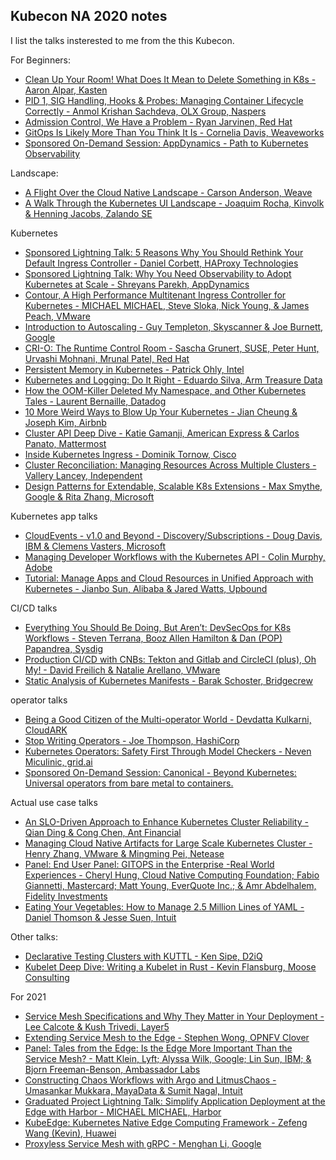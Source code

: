 ## Kubecon NA 2020 notes

I list the talks insterested to me from the this Kubecon.

For Beginners:
* [Clean Up Your Room! What Does It Mean to Delete Something in K8s - Aaron Alpar, Kasten](https://kccncna20.sched.com/event/ek9i/clean-up-your-room-what-does-it-mean-to-delete-something-in-k8s-aaron-alpar-kasten)
* [PID 1, SIG Handling, Hooks & Probes: Managing Container Lifecycle Correctly - Anmol Krishan Sachdeva, OLX Group, Naspers](https://kccncna20.sched.com/event/ekAC/pid-1-sig-handling-hooks-probes-managing-container-lifecycle-correctly-anmol-krishan-sachdeva-olx-group-naspers)
* [Admission Control, We Have a Problem - Ryan Jarvinen, Red Hat](https://kccncna20.sched.com/#)
* [GitOps Is Likely More Than You Think It Is - Cornelia Davis, Weaveworks](https://kccncna20.sched.com/#)
* [Sponsored On-Demand Session: AppDynamics - Path to Kubernetes Observability](https://kccncna20.sched.com/#)

Landscape:

* [A Flight Over the Cloud Native Landscape - Carson Anderson, Weave](https://kccncna20.sched.com/event/ek9f/a-flight-over-the-cloud-native-landscape-carson-anderson-weave)
* [A Walk Through the Kubernetes UI Landscape - Joaquim Rocha, Kinvolk & Henning Jacobs, Zalando SE](https://kccncna20.sched.com/#)

Kubernetes 

* [Sponsored Lightning Talk: 5 Reasons Why You Should Rethink Your Default Ingress Controller - Daniel Corbett, HAProxy Technologies](https://kccncna20.sched.com/#)
* [Sponsored Lightning Talk: Why You Need Observability to Adopt Kubernetes at Scale - Shreyans Parekh, AppDynamics](https://kccncna20.sched.com/#)
* [Contour, A High Performance Multitenant Ingress Controller for Kubernetes - MICHAEL MICHAEL, Steve Sloka, Nick Young, & James Peach, VMware](https://kccncna20.sched.com/#)
* [Introduction to Autoscaling - Guy Templeton, Skyscanner & Joe Burnett, Google](https://kccncna20.sched.com/#)
* [CRI-O: The Runtime Control Room - Sascha Grunert, SUSE, Peter Hunt, Urvashi Mohnani, Mrunal Patel, Red Hat](https://kccncna20.sched.com/#)
* [Persistent Memory in Kubernetes - Patrick Ohly, Intel](https://kccncna20.sched.com/#)
* [Kubernetes and Logging: Do It Right - Eduardo Silva, Arm Treasure Data](https://kccncna20.sched.com/#)
* [How the OOM-Killer Deleted My Namespace, and Other Kubernetes Tales - Laurent Bernaille, Datadog](https://kccncna20.sched.com/#)
* [10 More Weird Ways to Blow Up Your Kubernetes - Jian Cheung & Joseph Kim, Airbnb](https://kccncna20.sched.com/#)
* [Cluster API Deep Dive - Katie Gamanji, American Express & Carlos Panato, Mattermost](https://kccncna20.sched.com/#)
* [Inside Kubernetes Ingress - Dominik Tornow, Cisco](https://kccncna20.sched.com/#)
* [Cluster Reconciliation: Managing Resources Across Multiple Clusters - Vallery Lancey, Independent](https://kccncna20.sched.com/#)
* [Design Patterns for Extendable, Scalable K8s Extensions - Max Smythe, Google & Rita Zhang, Microsoft](https://kccncna20.sched.com/#)

Kubernetes app talks

* [CloudEvents - v1.0 and Beyond - Discovery/Subscriptions - Doug Davis, IBM & Clemens Vasters, Microsoft](https://kccncna20.sched.com/#)
* [Managing Developer Workflows with the Kubernetes API - Colin Murphy, Adobe](https://kccncna20.sched.com/#)
* [Tutorial: Manage Apps and Cloud Resources in Unified Approach with Kubernetes - Jianbo Sun, Alibaba & Jared Watts, Upbound](https://kccncna20.sched.com/#)

CI/CD talks

* [Everything You Should Be Doing, But Aren’t: DevSecOps for K8s Workflows - Steven Terrana, Booz Allen Hamilton & Dan (POP) Papandrea, Sysdig](https://kccncna20.sched.com/#)
* [Production CI/CD with CNBs: Tekton and Gitlab and CircleCI (plus), Oh My! - David Freilich & Natalie Arellano, VMware](https://kccncna20.sched.com/#)
* [Static Analysis of Kubernetes Manifests - Barak Schoster, Bridgecrew](https://kccncna20.sched.com/#)

operator talks

* [Being a Good Citizen of the Multi-operator World - Devdatta Kulkarni, CloudARK](https://kccncna20.sched.com/#)
* [Stop Writing Operators - Joe Thompson, HashiCorp](https://kccncna20.sched.com/event/ekAR/stop-writing-operators-joe-thompson-hashicorp)
* [Kubernetes Operators: Safety First Through Model Checkers - Neven Miculinic, grid.ai](https://kccncna20.sched.com/#)
* [Sponsored On-Demand Session: Canonical - Beyond Kubernetes: Universal operators from bare metal to containers.](https://kccncna20.sched.com/#)

Actual use case talks

* [An SLO-Driven Approach to Enhance Kubernetes Cluster Reliability - Qian Ding & Cong Chen, Ant Financial](https://kccncna20.sched.com/#)
* [Managing Cloud Native Artifacts for Large Scale Kubernetes Cluster - Henry Zhang, VMware & Mingming Pei, Netease](https://kccncna20.sched.com/#)
* [Panel: End User Panel: GITOPS in the Enterprise -Real World Experiences - Cheryl Hung, Cloud Native Computing Foundation; Fabio Giannetti, Mastercard; Matt Young, EverQuote Inc.; & Amr Abdelhalem, Fidelity Investments](https://kccncna20.sched.com/#)
* [Eating Your Vegetables: How to Manage 2.5 Million Lines of YAML - Daniel Thomson & Jesse Suen, Intuit](https://kccncna20.sched.com/#)

Other talks:

* [Declarative Testing Clusters with KUTTL - Ken Sipe, D2iQ](https://kccncna20.sched.com/#)
* [Kubelet Deep Dive: Writing a Kubelet in Rust - Kevin Flansburg, Moose Consulting](https://kccncna20.sched.com/#)

For 2021 
* [Service Mesh Specifications and Why They Matter in Your Deployment - Lee Calcote & Kush Trivedi, Layer5](https://kccncna20.sched.com/#)
* [Extending Service Mesh to the Edge - Stephen Wong, OPNFV Clover](https://kccncna20.sched.com/#)
* [Panel: Tales from the Edge: Is the Edge More Important Than the Service Mesh? - Matt Klein, Lyft; Alyssa Wilk, Google; Lin Sun, IBM; & Bjorn Freeman-Benson, Ambassador Labs](https://kccncna20.sched.com/event/ekD6/panel-tales-from-the-edge-is-the-edge-more-important-than-the-service-mesh-matt-klein-lyft-alyssa-wilk-google-lin-sun-ibm-bjorn-freeman-benson-ambassador-labs)
* [Constructing Chaos Workflows with Argo and LitmusChaos - Umasankar Mukkara, MayaData & Sumit Nagal, Intuit](https://kccncna20.sched.com/#)
* [Graduated Project Lightning Talk: Simplify Application Deployment at the Edge with Harbor - MICHAEL MICHAEL, Harbor](https://kccncna20.sched.com/#)
* [KubeEdge: Kubernetes Native Edge Computing Framework - Zefeng Wang (Kevin), Huawei](https://kccncna20.sched.com/#)
* [Proxyless Service Mesh with gRPC - Menghan Li, Google](https://kccncna20.sched.com/#)
